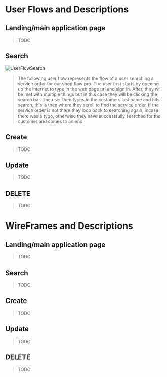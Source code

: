 # User Flows and Descriptions

## Landing/main application page
> TODO

## Search
![UserFlowSearch](https://github.com/user-attachments/assets/be678810-7546-4be5-af77-ae3f83c6d69a)

> The following user flow represents the flow of a user searching a service order for our shop flow pro. The user first starts by opening up the internet to type in the web page url and sign in. After, they will be met with multiple things but in this case they will be clicking the search bar. The user then types in the customers last name and hits search, this is then where they scroll to find the service order. If the service order is not there they loop back to searching again, incase there was a typo, otherwise they have successfully searched for the customer and comes to an end.

## Create
> TODO

## Update
> TODO

## DELETE
> TODO


# WireFrames and Descriptions

## Landing/main application page
> TODO

## Search
> TODO

## Create
> TODO

## Update
> TODO

## DELETE
> TODO   
